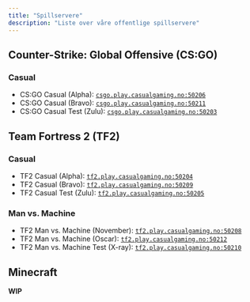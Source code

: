 ```yaml
---
title: "Spillservere"
description: "Liste over våre offentlige spillservere"
---
```


## Counter-Strike: Global Offensive (CS:GO)

### Casual

- CS:GO Casual (Alpha): [`csgo.play.casualgaming.no:50206`](steam://connect/csgo.play.casualgaming.no:50206)
- CS:GO Casual (Bravo): [`csgo.play.casualgaming.no:50211`](steam://connect/csgo.play.casualgaming.no:50211)
- CS:GO Casual Test (Zulu): [`csgo.play.casualgaming.no:50203`](steam://connect/csgo.play.casualgaming.no:50203)

## Team Fortress 2 (TF2)

### Casual

- TF2 Casual (Alpha): [`tf2.play.casualgaming.no:50204`](steam://connect/tf2.play.casualgaming.no:50204)
- TF2 Casual (Bravo): [`tf2.play.casualgaming.no:50209`](steam://connect/tf2.play.casualgaming.no:50209)
- TF2 Casual Test (Zulu): [`tf2.play.casualgaming.no:50205`](steam://connect/tf2.play.casualgaming.no:50205)

### Man vs. Machine

- TF2 Man vs. Machine (November): [`tf2.play.casualgaming.no:50208`](steam://connect/tf2.play.casualgaming.no:50208)
- TF2 Man vs. Machine (Oscar): [`tf2.play.casualgaming.no:50212`](steam://connect/tf2.play.casualgaming.no:50212)
- TF2 Man vs. Machine Test (X-ray): [`tf2.play.casualgaming.no:50210`](steam://connect/tf2.play.casualgaming.no:50210)

## Minecraft

**WIP**

